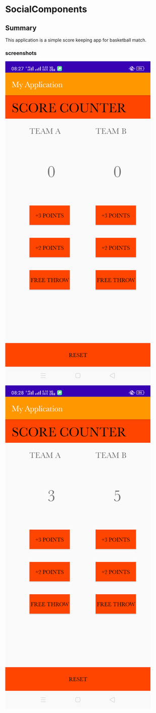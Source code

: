 SocialComponents
=============

## Summary
This application is a simple score keeping app for basketball match.

### screenshots
 ![basi1c](https://github.com/princeamitlali/scorer/blob/master/img/Screenshot_2020-05-18-08-27-40-93_ee015900260ab508ba0bf0f18dc28a83.png)
 ![basic](https://github.com/princeamitlali/scorer/blob/master/img/Screenshot_2020-05-18-08-28-03-19_ee015900260ab508ba0bf0f18dc28a83.png)

